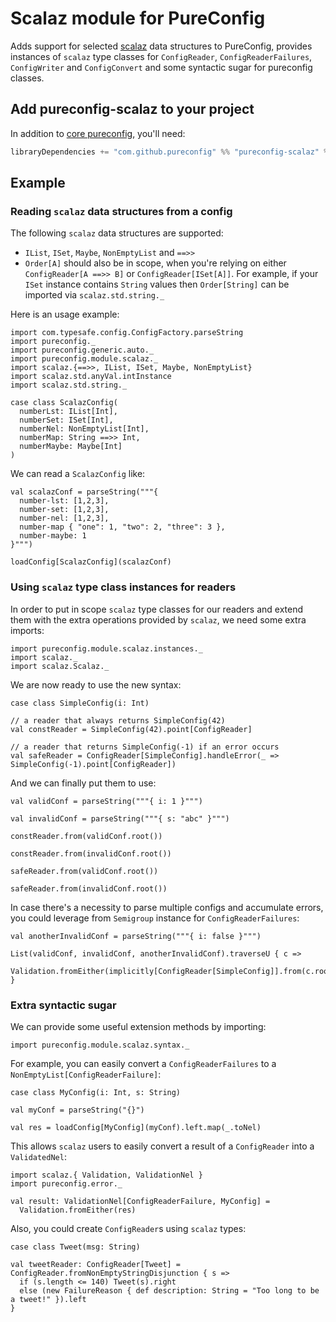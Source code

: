 # Scalaz module for PureConfig

Adds support for selected [scalaz](https://github.com/scalaz/scalaz) data structures to PureConfig, provides instances of
`scalaz` type classes for `ConfigReader`, `ConfigReaderFailures`, `ConfigWriter` and `ConfigConvert` and some syntactic sugar for pureconfig
classes.

## Add pureconfig-scalaz to your project

In addition to [core pureconfig](https://github.com/pureconfig/pureconfig), you'll need:

```scala
libraryDependencies += "com.github.pureconfig" %% "pureconfig-scalaz" % "0.10.2"
```

## Example

### Reading `scalaz` data structures from a config

The following `scalaz` data structures are supported:

* `IList`, `ISet`, `Maybe`, `NonEmptyList` and `==>>`
* `Order[A]` should also be in scope, when you're relying on either `ConfigReader[A ==>> B]` or `ConfigReader[ISet[A]]`.
For example, if your `ISet` instance contains `String` values then `Order[String]` can be imported via `scalaz.std.string._`

Here is an usage example:

```tut:silent
import com.typesafe.config.ConfigFactory.parseString
import pureconfig._
import pureconfig.generic.auto._
import pureconfig.module.scalaz._
import scalaz.{==>>, IList, ISet, Maybe, NonEmptyList}
import scalaz.std.anyVal.intInstance
import scalaz.std.string._

case class ScalazConfig(
  numberLst: IList[Int],
  numberSet: ISet[Int],
  numberNel: NonEmptyList[Int],
  numberMap: String ==>> Int,
  numberMaybe: Maybe[Int]
)
```

We can read a `ScalazConfig` like:
```tut:book
val scalazConf = parseString("""{
  number-lst: [1,2,3],
  number-set: [1,2,3],
  number-nel: [1,2,3],
  number-map { "one": 1, "two": 2, "three": 3 },
  number-maybe: 1
}""")

loadConfig[ScalazConfig](scalazConf)
```

### Using `scalaz` type class instances for readers

In order to put in scope `scalaz` type classes for our readers and extend them with the extra
operations provided by `scalaz`, we need some extra imports:

```tut:silent
import pureconfig.module.scalaz.instances._
import scalaz._
import scalaz.Scalaz._
```

We are now ready to use the new syntax:

```tut:silent
case class SimpleConfig(i: Int)

// a reader that always returns SimpleConfig(42)
val constReader = SimpleConfig(42).point[ConfigReader]

// a reader that returns SimpleConfig(-1) if an error occurs
val safeReader = ConfigReader[SimpleConfig].handleError(_ => SimpleConfig(-1).point[ConfigReader])
```

And we can finally put them to use:

```tut:book
val validConf = parseString("""{ i: 1 }""")

val invalidConf = parseString("""{ s: "abc" }""")

constReader.from(validConf.root())

constReader.from(invalidConf.root())

safeReader.from(validConf.root())

safeReader.from(invalidConf.root())
```

In case there's a necessity to parse multiple configs and accumulate errors, you could leverage from `Semigroup` instance for `ConfigReaderFailures`:

```tut:book
val anotherInvalidConf = parseString("""{ i: false }""")

List(validConf, invalidConf, anotherInvalidConf).traverseU { c =>
  Validation.fromEither(implicitly[ConfigReader[SimpleConfig]].from(c.root))
}
```

### Extra syntactic sugar

We can provide some useful extension methods by importing:

```tut:silent
import pureconfig.module.scalaz.syntax._
```

For example, you can easily convert a `ConfigReaderFailures` to a `NonEmptyList[ConfigReaderFailure]`:

```tut:silent
case class MyConfig(i: Int, s: String)
```
```tut:book
val myConf = parseString("{}")

val res = loadConfig[MyConfig](myConf).left.map(_.toNel)
```

This allows `scalaz` users to easily convert a result of a `ConfigReader` into a `ValidatedNel`:

```tut:silent
import scalaz.{ Validation, ValidationNel }
import pureconfig.error._
```

```tut:book
val result: ValidationNel[ConfigReaderFailure, MyConfig] =
  Validation.fromEither(res)
```

Also, you could create `ConfigReader`s using `scalaz` types:

```tut:silent
case class Tweet(msg: String)

val tweetReader: ConfigReader[Tweet] = ConfigReader.fromNonEmptyStringDisjunction { s =>
  if (s.length <= 140) Tweet(s).right
  else (new FailureReason { def description: String = "Too long to be a tweet!" }).left
}
```

